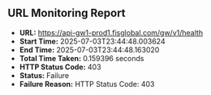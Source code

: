 ## URL Monitoring Report

- **URL:** https://api-gw1-prod1.fisglobal.com/gw/v1/health
- **Start Time:** 2025-07-03T23:44:48.003624
- **End Time:** 2025-07-03T23:44:48.163020
- **Total Time Taken:** 0.159396 seconds
- **HTTP Status Code:** 403
- **Status:** Failure
- **Failure Reason:** HTTP Status Code: 403

